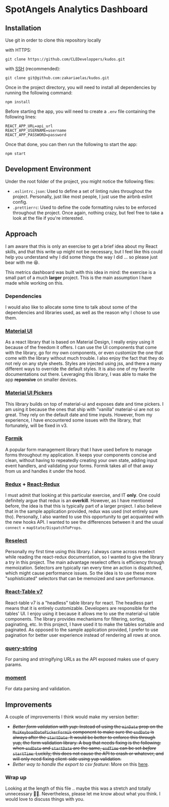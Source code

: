 # SpotAngels Analytics Dashboard

## Installation

Use git in order to clone this repository locally

with HTTPS:

```
git clone https://github.com/CLEDeveloppers/kudos.git
```

with [SSH](https://help.github.com/en/enterprise/2.15/user/articles/adding-a-new-ssh-key-to-your-github-account) (recommended):

```
git clone git@github.com:zakariaelas/kudos.git
```

Once in the project directory, you will need to install all dependencies by running the following command:

```
npm install
```

Before starting the app, you will need to create a `.env` file containing the following lines:

```
REACT_APP_URL=api_url
REACT_APP_USERNAME=username
REACT_APP_PASSWORD=password
```

Once that done, you can then run the following to start the app:

```
npm start
```

## Development Environment

Under the root folder of the project, you might notice the following files:

- `.eslintrc.json`: Used to define a set of linting rules throughout the project. Personally, just like most people, I just use the airbnb eslint config.
- `.prettierrc`: Used to define the code formatting rules to be enforced throughout the project. Once again, nothing crazy, but feel free to take a look at the file if you're interested.

## Approach

I am aware that this is only an exercise to get a brief idea about my React skills, and that this write up might not be necessary, but I feel like this could help you understand why I did some things the way I did ... so please just bear with me 😆.

This metrics dashboard was built with this idea in mind: the exercise is a small part of a much **larger** project. This is the main assumption I have made while working on this.

### Dependencies

I would also like to allocate some time to talk about some of the dependencies and libraries used, as well as the reason why I chose to use them.

### [Material UI](https://material-ui.com/)

As a react library that is based on Material Design, I really enjoy using it because of the freedom it offers. I can use the UI components that come with the library, go for my own components, or even customize the one that come with the library without much trouble. I also enjoy the fact that they do not rely on any style sheets. Styles are injected using jss, and there a many different ways to override the default styles. It is also one of my favorite documentations out there. Leveraging this library, I was able to make the app **reponsive** on smaller devices.

### [Material UI Pickers](https://material-ui-pickers.dev/)

This library builds on top of material-ui and exposes date and time pickers. I am using it because the ones that ship with "vanilla" material-ui are not so great. They rely on the default date and time inputs. However, from my experience, I have encountered some issues with the library, that fortunately, will be fixed in v3.

### [Formik](https://jaredpalmer.com/formik/)

A popular form management library that I have used before to manage forms throughout my application. It keeps your components concise and clean, without having to repeatedly creating your own state, adding input event handlers, and validating your forms. Formik takes all of that away from us and handles it under the hood.

### [Redux](https://redux.js.org/) + [React-Redux](https://react-redux.js.org/)

I must admit that looking at this particular exercise, and IT **only**. One could definitely argue that redux is an **overkill**. However, as I have mentioned before, the idea is that this is typically part of a larger project. I also believe that in the sample application provided, redux was used (not entirely sure tho). Personally, I also wanted to use this opportunity to get acquainted with the new hooks API. I wanted to see the differences between it and the usual `connect` + `mapState/DispatchToProps`.

### [Reselect](https://github.com/reduxjs/reselect)

Personally my first time using this library. I always came across reselect while reading the react-redux documentation, so I wanted to give the library a try in this project. The main advantage reselect offers is efficiency through memoization. Selectors are typically ran every time an action is dispatched, which might cause performance issues. So the idea is to use these more "sophisticated" selectors that can be memoized and save performance.

### [React-Table v7](https://github.com/tannerlinsley/react-table)

React-table v7 is a "headless" table library for react. The headless part means that it is entirely customizable. Developers are responsible for the tables' UI. I enjoy using it because it allows me to use the material-ui table components. The library provides mechanisms for filtering, sorting, paginating, etc. In this project, I have used it to make the tables sortable and paginated. As opposed to the sample application provided, I prefer to use pagination for better user experience instead of rendering all rows at once.

### [query-string](https://github.com/sindresorhus/query-string)

For parsing and stringifying URLs as the API exposed makes use of query params.

### [moment](https://momentjs.com/)

For data parsing and validation.

## Improvements

A couple of improvements I think would make my version better:

- ~~_Better form validation with yup_: Instead of using the `minDate` prop on the `MuiKeyboadDatePickerFormik` component to make sure the `endDate` is always after the `startDate`. It would be better to enforce this through yup, the form validation library. A bug that needs fixing is the following: when `endDate` and `startDate` are the same, `endTime` can be set _before_ `startTime`. Luckily, this does not cause the API to crash or whatever, and will only need fixing client-side using yup validation.~~
- _Better way to handle the export to csv feature_: More on this [here](https://github.com/zakariaelas/angels-analytics/blob/master/src/domain/Filters/Filters.js#L31).

### Wrap up

Looking at the length of this file .. maybe this was a stretch and totally unnecessary 🤦‍♂️. Nevertheless, please let me know about what you think. I would love to discuss things with you.
